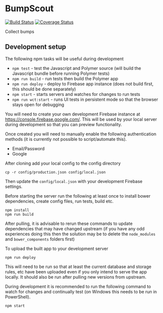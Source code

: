 # BumpScout

[![Build Status](https://travis-ci.org/BumpConductor/BumpScout.svg?branch=master)](https://travis-ci.org/BumpConductor/BumpScout)
[![Coverage Status](https://coveralls.io/repos/github/BumpConductor/BumpScout/badge.svg?branch=master)](https://coveralls.io/github/BumpConductor/BumpScout?branch=master)

Collect bumps

## Development setup

The following npm tasks will be useful during development

- `npm test` - test the Javascript and Polymer source (will build the Javascript bundle before running Polymer tests)
- `npm run build` - run tests then build the Polymer app
- `npm run deploy` - deploy to Firebase app instance (does not build first, this should be done separately)
- `npm start` - starts servers and watches for changes to run tests
- `npm run wct:start` - runs UI tests in persistent mode so that the browser stays open for debugging

You will need to create your own development Firebase instance at https://console.firebase.google.com/. This will be used by your local server during development so that you can preview functionality.

Once created you will need to manually enable the following authentication methods (it is currently not possible to script/automate this).

- Email/Password
- Google

After cloning add your local config to the config directory

```
cp -r config/production.json config/local.json
```

Then update the `config/local.json` with your development Firebase settings.

Before starting the server run the following at least once to install bower dependencies, create config files, run tests, build etc.

```
npm install
npm run build
```

After pulling, it is advisable to rerun these commands to update dependencies that may have changed upstream (if you have any odd experiences doing this then the solution may be to delete the `node_modules` and `bower_components` folders first)

To upload the built app to your development server

```
npm run deploy
```

This will need to be run so that at least the current database and storage rules, etc have been uploaded even if you only intend to serve the app locally. It should also be run after pulling new versions from upstream.

During development it is recommended to run the following command to watch for changes and continually test (on Windows this needs to be run in PowerShell).

```
npm start
```
